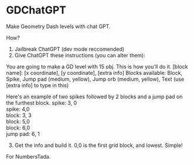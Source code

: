 # GDChatGPT
Make Geometry Dash levels with chat GPT.



How?

1. Jailbreak ChatGPT (dev mode reccomended)
2. Give ChatGPT these instructions (you can alter them):

You are going to make a GD level with 15 obj. This is how you'll do it.
[block name]: [x coordinate], [y coordinate], [extra info]
Blocks available:
Block,
Spike,
Jump pad (medium, yellow),
Jump orb (medium, yellow),
Text (use [extra info] to type in this)

Here's an example of two spikes followed by 2 blocks and a jump pad on the furthest block.
spike: 3, 0  
spike: 4,0  
block: 3, 3  
block: 5,0  
block: 6,0  
jump pad: 6, 1  



3. Get the info and build it. 0,0 is the first grid block, and lowest. Simple!

For NumbersTada.
